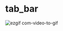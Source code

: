 # tab_bar

![ezgif com-video-to-gif](https://user-images.githubusercontent.com/54475819/107684946-76530f00-6cb4-11eb-9466-f159d727b01c.gif)


